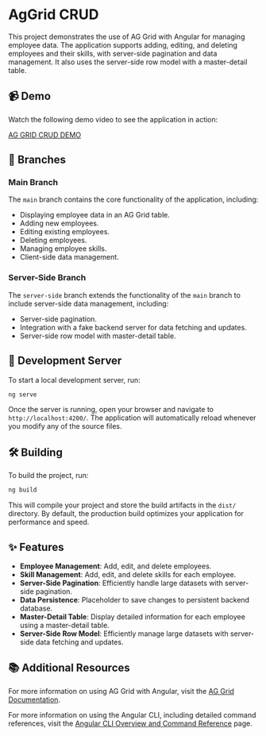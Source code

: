 # AgGrid CRUD

This project demonstrates the use of AG Grid with Angular for managing employee data. The application supports adding, editing, and deleting employees and their skills, with server-side pagination and data management. It also uses the server-side row model with a master-detail table.

## 📹 Demo

Watch the following demo video to see the application in action:

[AG GRID CRUD DEMO](https://github.com/user-attachments/assets/cc50f7c1-9670-46e3-b652-774fcc2f4028)

## 🌿 Branches

### Main Branch

The `main` branch contains the core functionality of the application, including:

- Displaying employee data in an AG Grid table.
- Adding new employees.
- Editing existing employees.
- Deleting employees.
- Managing employee skills.
- Client-side data management.

### Server-Side Branch

The `server-side` branch extends the functionality of the `main` branch to include server-side data management, including:

- Server-side pagination.
- Integration with a fake backend server for data fetching and updates.
- Server-side row model with master-detail table.

## 🚀 Development Server

To start a local development server, run:

```bash
ng serve
```

Once the server is running, open your browser and navigate to `http://localhost:4200/`. The application will automatically reload whenever you modify any of the source files.

## 🛠️ Building

To build the project, run:

```bash
ng build
```

This will compile your project and store the build artifacts in the `dist/` directory. By default, the production build optimizes your application for performance and speed.

## ✨ Features

- **Employee Management**: Add, edit, and delete employees.
- **Skill Management**: Add, edit, and delete skills for each employee.
- **Server-Side Pagination**: Efficiently handle large datasets with server-side pagination.
- **Data Persistence**: Placeholder to save changes to persistent backend database.
- **Master-Detail Table**: Display detailed information for each employee using a master-detail table.
- **Server-Side Row Model**: Efficiently manage large datasets with server-side data fetching and updates.

## 📚 Additional Resources

For more information on using AG Grid with Angular, visit the [AG Grid Documentation](https://www.ag-grid.com/documentation/).

For more information on using the Angular CLI, including detailed command references, visit the [Angular CLI Overview and Command Reference](https://angular.dev/tools/cli) page.

